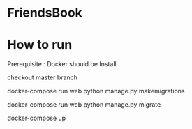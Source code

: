 # FriendsBook

# How to run

Prerequisite : Docker should be Install 

checkout master branch

docker-compose run web python manage.py makemigrations

docker-compose run web python manage.py migrate

docker-compose up

